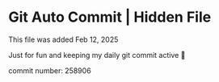 # Git Auto Commit | Hidden File

This file was added Feb 12, 2025

Just for fun and keeping my daily git commit active 🤪

commit number: 258906
